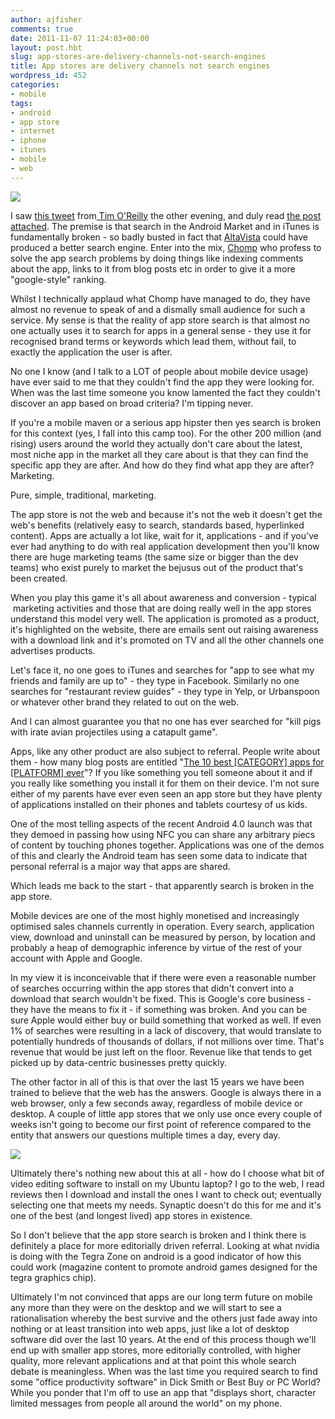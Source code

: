 ```yaml
---
author: ajfisher
comments: true
date: 2011-11-07 11:24:03+00:00
layout: post.hbt
slug: app-stores-are-delivery-channels-not-search-engines
title: App stores are delivery channels not search engines
wordpress_id: 452
categories:
- mobile
tags:
- android
- app store
- internet
- iphone
- itunes
- mobile
- web
---
```


[![](http://ajfisher.me/wp-content/uploads/2011/11/4407979507_82e0e427de_b-laihiu-e1320664891541.jpg)](http://www.flickr.com/photos/laihiu/4407979507)

I saw [this tweet](http://twitter.com/#!/timoreilly/status/132671142942081024) from[ Tim O'Reilly](http://twitter.com/#!/timoreilly/) the other evening, and duly read [the post attached](http://www.xconomy.com/national/2011/11/04/mobile-app-search-is-so-bad-altavista-could-have-done-it-chomp-is-biting-off-the-problem/?single_page=true). The premise is that search in the Android Market and in iTunes is fundamentally broken - so badly busted in fact that [AltaVista](http://www.altavista.com/) could have produced a better search engine. Enter into the mix, [Chomp](http://chomp.com/) who profess to solve the app search problems by doing things like indexing comments about the app, links to it from blog posts etc in order to give it a more "google-style" ranking.

Whilst I technically applaud what Chomp have managed to do, they have almost no revenue to speak of and a dismally small audience for such a service. My sense is that the reality of app store search is that almost no one actually uses it to search for apps in a general sense - they use it for recognised brand terms or keywords which lead them, without fail, to exactly the application the user is after.

No one I know (and I talk to a LOT of people about mobile device usage) have ever said to me that they couldn't find the app they were looking for. When was the last time someone you know lamented the fact they couldn't discover an app based on broad criteria? I'm tipping never.

If you're a mobile maven or a serious app hipster then yes search is broken for this context (yes, I fall into this camp too). For the other 200 million (and rising) users around the world they actually don't care about the latest, most niche app in the market all they care about is that they can find the specific app they are after. And how do they find what app they are after? Marketing.

Pure, simple, traditional, marketing.

The app store is not the web and because it's not the web it doesn't get the web's benefits (relatively easy to search, standards based, hyperlinked content). Apps are actually a lot like, wait for it, applications - and if you've ever had anything to do with real application development then you'll know there are huge marketing teams (the same size or bigger than the dev teams) who exist purely to market the bejusus out of the product that's been created.

When you play this game it's all about awareness and conversion - typical  marketing activities and those that are doing really well in the app stores understand this model very well. The application is promoted as a product, it's highlighted on the website, there are emails sent out raising awareness with a download link and it's promoted on TV and all the other channels one advertises products.

Let's face it, no one goes to iTunes and searches for "app to see what my friends and family are up to" - they type in Facebook. Similarly no one searches for "restaurant review guides" - they type in Yelp, or Urbanspoon or whatever other brand they related to out on the web.

And I can almost guarantee you that no one has ever searched for "kill pigs with irate avian projectiles using a catapult game".

Apps, like any other product are also subject to referral. People write about them - how many blog posts are entitled "[The 10 best [CATEGORY] apps for [PLATFORM] ever](http://www.google.com.au/search?hl=en&safe=off&q=The+10+best+*+apps+for+*+ever&oq=The+10+best+*+apps+for+*+ever&aq=f&aqi=&aql=1&gs_sm=e&gs_upl=1186469l1195562l0l1196345l31l28l1l2l0l1l412l4534l2-11.4.1l16l0)"? If you like something you tell someone about it and if you really like something you install it for them on their device. I'm not sure either of my parents have ever even seen an app store but they have plenty of applications installed on their phones and tablets courtesy of us kids.

One of the most telling aspects of the recent Android 4.0 launch was that they demoed in passing how using NFC you can share any arbitrary piecs of content by touching phones together. Applications was one of the demos of this and clearly the Android team has seen some data to indicate that personal referral is a major way that apps are shared.

Which leads me back to the start - that apparently search is broken in the app store.

Mobile devices are one of the most highly monetised and increasingly optimised sales channels currently in operation. Every search, application view, download and uninstall can be measured by person, by location and probably a heap of demographic inference by virtue of the rest of your account with Apple and Google.

In my view it is inconceivable that if there were even a reasonable number of searches occurring within the app stores that didn't convert into a download that search wouldn't be fixed. This is Google's core business - they have the means to fix it - if something was broken. And you can be sure Apple would either buy or build something that worked as well. If even 1% of searches were resulting in a lack of discovery, that would translate to potentially hundreds of thousands of dollars, if not millions over time. That's revenue that would be just left on the floor. Revenue like that tends to get picked up by data-centric businesses pretty quickly.

The other factor in all of this is that over the last 15 years we have been trained to believe that the web has the answers. Google is always there in a web browser, only a few seconds away, regardless of mobile device or desktop. A couple of little app stores that we only use once every couple of weeks isn't going to become our first point of reference compared to the entity that answers our questions multiple times a day, every day.

[![](http://ajfisher.me/wp-content/uploads/2011/11/Screenshot-40.png)](http://ajfisher.me/wp-content/uploads/2011/11/Screenshot-40.png)

Ultimately there's nothing new about this at all - how do I choose what bit of video editing software to install on my Ubuntu laptop? I go to the web, I read reviews then I download and install the ones I want to check out; eventually selecting one that meets my needs. Synaptic doesn't do this for me and it's one of the best (and longest lived) app stores in existence.

So I don't believe that the app store search is broken and I think there is definitely a place for more editorially driven referral. Looking at what nvidia is doing with the Tegra Zone on android is a good indicator of how this could work (magazine content to promote android games designed for the tegra graphics chip).

Ultimately I'm not convinced that apps are our long term future on mobile any more than they were on the desktop and we will start to see a rationalisation whereby the best survive and the others just fade away into nothing or at least transition into web apps, just like a lot of desktop software did over the last 10 years. At the end of this process though we'll end up with smaller app stores, more editorially controlled, with higher quality, more relevant applications and at that point this whole search debate is meaningless. When was the last time you required search to find some "office productivity software" in Dick Smith or Best Buy or PC World? While you ponder that I'm off to use an app that "displays short, character limited messages from people all around the world" on my phone.
